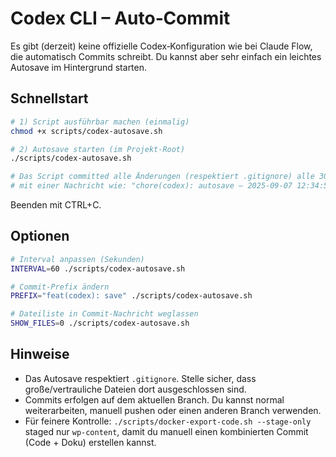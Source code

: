 # Codex CLI – Auto‑Commit

Es gibt (derzeit) keine offizielle Codex‑Konfiguration wie bei Claude Flow, die automatisch Commits schreibt. Du kannst aber sehr einfach ein leichtes Autosave im Hintergrund starten.

## Schnellstart

```bash
# 1) Script ausführbar machen (einmalig)
chmod +x scripts/codex-autosave.sh

# 2) Autosave starten (im Projekt‑Root)
./scripts/codex-autosave.sh

# Das Script committed alle Änderungen (respektiert .gitignore) alle 30 Sekunden
# mit einer Nachricht wie: "chore(codex): autosave — 2025-09-07 12:34:56 UTC — <files>"
```

Beenden mit CTRL+C.

## Optionen

```bash
# Interval anpassen (Sekunden)
INTERVAL=60 ./scripts/codex-autosave.sh

# Commit‑Prefix ändern
PREFIX="feat(codex): save" ./scripts/codex-autosave.sh

# Dateiliste in Commit‑Nachricht weglassen
SHOW_FILES=0 ./scripts/codex-autosave.sh
```

## Hinweise

- Das Autosave respektiert `.gitignore`. Stelle sicher, dass große/vertrauliche Dateien dort ausgeschlossen sind.
- Commits erfolgen auf dem aktuellen Branch. Du kannst normal weiterarbeiten, manuell pushen oder einen anderen Branch verwenden.
- Für feinere Kontrolle: `./scripts/docker-export-code.sh --stage-only` staged nur `wp-content`, damit du manuell einen kombinierten Commit (Code + Doku) erstellen kannst.

